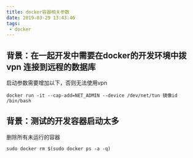 ```yaml
---
title: docker容器相关参数
date: 2019-03-29 13:43:46
tags:
 - docker
---
```


<!-- toc -->

## 背景：在一起开发中需要在docker的开发环境中拨vpn 连接到远程的数据库

启动参数需要增加以下，否则无法使用vpn

``` shell
docker run -it --cap-add=NET_ADMIN --device /dev/net/tun 镜像id /bin/bash
```

## 背景：测试的开发容器启动太多

删除所有未运行的容器

``` shell
sudo docker rm $(sudo docker ps -a -q)
```
